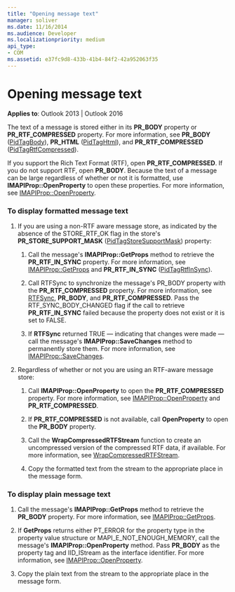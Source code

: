 ```yaml
---
title: "Opening message text"
manager: soliver
ms.date: 11/16/2014
ms.audience: Developer
ms.localizationpriority: medium
api_type:
- COM
ms.assetid: e37fc9d8-433b-41b4-84f2-42a952063f35
---
```


# Opening message text

**Applies to**: Outlook 2013 | Outlook 2016 
  
The text of a message is stored either in its **PR\_BODY** property or **PR\_RTF\_COMPRESSED** property. For more information, see **PR\_BODY** ([PidTagBody](pidtagbody-canonical-property.md)), **PR\_HTML** ([PidTagHtml](pidtaghtml-canonical-property.md)), and **PR\_RTF\_COMPRESSED** ([PidTagRtfCompressed](pidtagrtfcompressed-canonical-property.md)). 

If you support the Rich Text Format (RTF), open **PR\_RTF_COMPRESSED**. If you do not support RTF, open **PR\_BODY**. Because the text of a message can be large regardless of whether or not it is formatted, use **IMAPIProp::OpenProperty** to open these properties. For more information, see [IMAPIProp::OpenProperty](imapiprop-openproperty.md).
  
### To display formatted message text
  
1. If you are using a non-RTF aware message store, as indicated by the absence of the STORE_RTF_OK flag in the store's **PR_STORE_SUPPORT_MASK** ([PidTagStoreSupportMask](pidtagstoresupportmask-canonical-property.md)) property:
    
    1. Call the message's **IMAPIProp::GetProps** method to retrieve the **PR_RTF_IN_SYNC** property. For more information, see [IMAPIProp::GetProps](imapiprop-getprops.md) and **PR_RTF_IN_SYNC** ([PidTagRtfInSync](pidtagrtfinsync-canonical-property.md)).
        
    2. Call RTFSync to synchronize the message's PR_BODY property with the **PR_RTF_COMPRESSED** property. For more information, see [RTFSync](rtfsync.md), **PR_BODY**, and **PR_RTF_COMPRESSED**. Pass the RTF_SYNC_BODY_CHANGED flag if the call to retrieve **PR_RTF_IN_SYNC** failed because the property does not exist or it is set to FALSE. 
        
    3. If **RTFSync** returned TRUE — indicating that changes were made — call the message's **IMAPIProp::SaveChanges** method to permanently store them. For more information, see [IMAPIProp::SaveChanges](imapiprop-savechanges.md).
    
2. Regardless of whether or not you are using an RTF-aware message store:
    
    1. Call **IMAPIProp::OpenProperty** to open the **PR_RTF_COMPRESSED** property. For more information, see [IMAPIProp::OpenProperty](imapiprop-openproperty.md) and **PR_RTF_COMPRESSED**.
        
    2. If **PR_RTF_COMPRESSED** is not available, call **OpenProperty** to open the **PR_BODY** property. 
        
    3. Call the **WrapCompressedRTFStream** function to create an uncompressed version of the compressed RTF data, if available. For more information, see [WrapCompressedRTFStream](wrapcompressedrtfstream.md).
        
    4. Copy the formatted text from the stream to the appropriate place in the message form. 
    
### To display plain message text
  
1. Call the message's **IMAPIProp::GetProps** method to retrieve the **PR_BODY** property. For more information, see [IMAPIProp::GetProps](imapiprop-getprops.md).
    
2. If **GetProps** returns either PT_ERROR for the property type in the property value structure or MAPI_E_NOT_ENOUGH_MEMORY, call the message's **IMAPIProp::OpenProperty** method. Pass **PR_BODY** as the property tag and IID_IStream as the interface identifier. For more information, see [IMAPIProp::OpenProperty](imapiprop-openproperty.md).
    
3. Copy the plain text from the stream to the appropriate place in the message form. 
    

